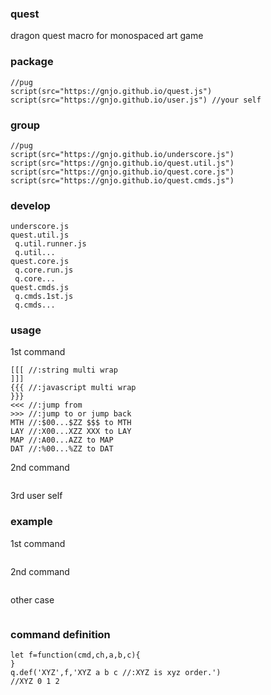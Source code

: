 ### quest
dragon quest macro for monospaced art game

### package
```
//pug
script(src="https://gnjo.github.io/quest.js")
script(src="https://gnjo.github.io/user.js") //your self
```

### group
```
//pug
script(src="https://gnjo.github.io/underscore.js")
script(src="https://gnjo.github.io/quest.util.js")
script(src="https://gnjo.github.io/quest.core.js")
script(src="https://gnjo.github.io/quest.cmds.js")
```
### develop
```
underscore.js
quest.util.js
 q.util.runner.js
 q.util...
quest.core.js
 q.core.run.js
 q.core...
quest.cmds.js
 q.cmds.1st.js
 q.cmds...
```

### usage
1st command
```
[[[ //:string multi wrap
]]]
{{{ //:javascript multi wrap
}}}
<<< //:jump from
>>> //:jump to or jump back
MTH //:$00...$ZZ $$$ to MTH
LAY //:X00...XZZ XXX to LAY
MAP //:A00...AZZ to MAP
DAT //:%00...%ZZ to DAT
```
2nd command
```
```
3rd user self

### example
1st command
```
```
2nd command
```
```
other case
```
```
### command definition
```
let f=function(cmd,ch,a,b,c){
}
q.def('XYZ',f,'XYZ a b c //:XYZ is xyz order.')
//XYZ 0 1 2
```
